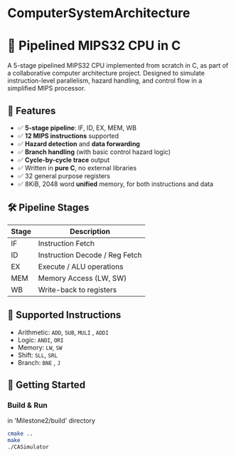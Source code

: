# ComputerSystemArchitecture
# 🧠 Pipelined MIPS32 CPU in C

A 5-stage pipelined MIPS32 CPU implemented from scratch in C, as part of a collaborative computer architecture project. Designed to simulate instruction-level parallelism, hazard handling, and control flow in a simplified MIPS processor.

## 📌 Features

- ✅ **5-stage pipeline**: IF, ID, EX, MEM, WB
- ✅ **12 MIPS instructions** supported
- ✅ **Hazard detection** and **data forwarding**
- ✅ **Branch handling** (with basic control hazard logic)
- ✅ **Cycle-by-cycle trace** output
- ✅ Written in **pure C**, no external libraries
- ✅ 32 general purpose registers
- ✅ 8KiB, 2048 word **unified** memory, for both instructions and data

## 🛠️ Pipeline Stages

| Stage | Description                   |
|-------|-------------------------------|
| IF    | Instruction Fetch             |
| ID    | Instruction Decode / Reg Fetch |
| EX    | Execute / ALU operations      |
| MEM   | Memory Access (LW, SW)        |
| WB    | Write-back to registers       |

## 📄 Supported Instructions

- Arithmetic: `ADD`, `SUB`, `MULI` , `ADDI`
- Logic: `ANDI`, `ORI`
- Memory: `LW`, `SW`
- Shift: `SLL`, `SRL`
- Branch: `BNE` , `J`

## 🚀 Getting Started

### Build & Run
in 'Milestone2/build' directory

```bash
cmake ..
make 
./CASimulator